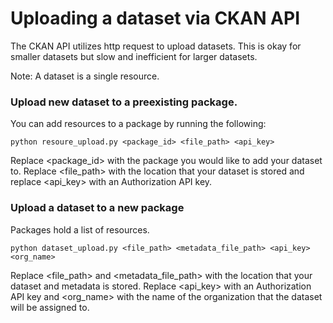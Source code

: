 # Uploading a dataset via CKAN API

The CKAN API utilizes http request to upload datasets. This is okay for smaller datasets but slow and inefficient for larger datasets.

Note: A dataset is a single resource.

### Upload new dataset to a preexisting package.

 You can add resources to a package by running the following:

```
python resoure_upload.py <package_id> <file_path> <api_key>
```

Replace <package_id> with the package you would like to add your dataset to. Replace <file_path> with the location that your dataset is stored and replace <api_key> with an Authorization API key.


### Upload a dataset to a new package
Packages hold a list of resources.
```
python dataset_upload.py <file_path> <metadata_file_path> <api_key> <org_name>
```
Replace <file_path> and <metadata_file_path> with the location that your dataset and metadata is stored. Replace <api_key> with an Authorization API key and <org_name> with the name of the organization that the dataset will be assigned to. 
